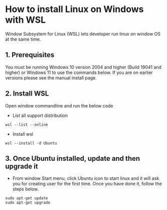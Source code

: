 # How to install Linux on Windows with WSL

Window Subsystem for Linux (WSL) lets developer run linux on window OS at the same time. 

## 1. Prerequisites
You must be running Windows 10 version 2004 and higher (Build 19041 and higher) or Windows 11 to use the commands below. If you are on earlier versions please see the manual install page.

## 2. Install WSL
Open window commandline and run the below code
* List all support distribution
```code
wsl --list --online
```
* Install wsl
```code
wsl --install -d Ubuntu
```
## 3. Once Ubuntu installed, update and then upgrade it
* From window Start menu, click Ubuntu icon to start linux and it will ask you for creating user for the first time. Once you have done it, follow the steps below.
```code
sudo apt-get update
sudo apt-get upgrade
```
